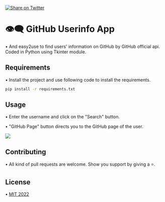 [![Share on Twitter](https://img.shields.io/badge/Twitter-share%20on%20twitter-blue?logo=twitter&style=for-the-badge)](https://twitter.com/intent/tweet?text=Tweet%20your%20thoughts%20about%20my%20project.%0Ahttps%3A%2F%2Fgithub.com%2FM451z)

# 👁️‍🗨️ GitHub Userinfo App 

• And easy2use to find users' information on GitHub by GitHub official api. Coded in Python using Tkinter module.

## Requirements

• Install the project and use following code to install the requirements.

```bash
pip install -r requirements.txt
```

## Usage

• Enter the username and click on the "Search" button.

• "GitHub Page" button directs you to the GitHub page of the user.

<img src="https://i.imgur.com/YMLLfD8.png">

## Contributing

• All kind of pull requests are welcome. Show you support by giving a ⭐.

## License

• [MIT 2022](https://choosealicense.com/licenses/mit/)

